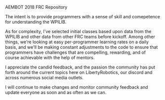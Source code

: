 AEMBOT 2018 FRC Repository



The intent is to provide programmers with a sense of skill and comepetence for understanding the WPILIB.

As for complexity, I've selected initial classes based upon data from the WPILIB and other data from other FRC teams before kickoff. Among other things, we're looking at easy per-programmer learning rates on a daily basis, and we'll be making constant adjustments to the code to ensure that programmers have challenges that are compelling, rewarding, and of course achievable with the help of mentors.

I appreciate the candid feedback, and the passion the community has put forth around the current topics here on LibertyRobotics, our discord and across numerous social media outlets.

I will continue to make changes and monitor community feedback and update everyone as soon and as often as we can.


